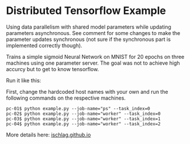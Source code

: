 # Distributed Tensorflow Example 

Using data parallelism with shared model parameters while updating parameters asynchronous. See comment for some changes to make the parameter updates synchronous (not sure if the synchronous part is implemented correctly though).

Trains a simple sigmoid Neural Network on MNIST for 20 epochs on three machines using one parameter server. The goal was not to achieve high accurcy but to get to know tensorflow.

Run it like this: 

First, change the hardcoded host names with your own and run the following commands on the respective machines.

```
pc-01$ python example.py --job-name="ps" --task_index=0 
pc-02$ python example.py --job-name="worker" --task_index=0 
pc-03$ python example.py --job-name="worker" --task_index=1 
pc-04$ python example.py --job-name="worker" --task_index=2 
```

More details here: [ischlag.github.io](http://ischlag.github.io/)
